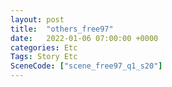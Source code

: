 ```yaml
---
layout: post
title:  "others_free97"
date:   2022-01-06 07:00:00 +0000
categories: Etc
Tags: Story Etc
SceneCode: ["scene_free97_q1_s20"]
---
```

